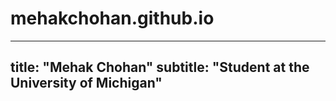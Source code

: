# mehakchohan.github.io

---
title: "Mehak Chohan"
subtitle: "Student at the University of Michigan"
---
